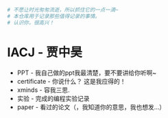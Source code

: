 ~~~python
# 不愿让时光匆匆流逝，所以抓住它的一点一滴~
# 本仓库用于记录那些值得记录的事情。
# 认识你，很高兴！
~~~

# IACJ - 贾中昊

* PPT - 我自己做的ppt我最清楚，要不要讲给你听啊~
* certificate - 你说什么？ 这是我应得的！
* xminds - 容我三思.
* 实验 - 完成的编程实验记录
* paper - 看过的论文（，我知道你的意思，我也想发...）
